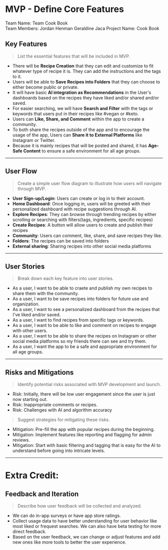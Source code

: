 # MVP \- Define Core Features

Team Name: Team Cook Book   
Team Members: Jordan Henman Geraldine Jaca
Project Name: Cook Book

## Key Features

> List the essential features that will be included in MVP.  

- There will be **Recipe Creation** that they can edit and customize to fit whatever type of recipe it is. They can add the instructions and the tags to it.
- Users will be able to **Save Recipes into Folders** that they can choose to either become public or private.
- It will have basic **AI integration as Recommendations** in the User's dashboards based on the recipes they have liked and/or shared and/or saved.
- For easier searching, we will have **Search and Filter** with the tags or keywords that users put in their recipes like #vegan or #keto.
- Users can **Like, Share, and Comment** within the app to create a community.
- To both share the recipes outside of the app and to encourage the usage of the app, Users can **Share it to External Platforms** like Instagram or Twitter.
- Because it is mainly recipes that will be posted and shared, it has **Age-Safe Content** to ensure a safe environment for all age groups.

***

## User Flow

> Create a simple user flow diagram to illustrate how users will navigate through MVP.

- **User Sign-up/Login**: Users can create or log in to their account.
- **Home Dashboard**: Once logging in, users will be greeted with their personalized dashboard with recipe suggestions through AI.
- **Explore Recipes**: They can browse through trending recipes by either scrolling or searching with filters(tags, ingredients, specific recipes)
- **Create Recipes**: A button will allow users to create and publish their recipes
- **Community**: Users can comment, like, share, and save recipes they like.
- **Folders**: The recipes can be saved into folders
- **External sharing**: Sharing recipes into other social media platforms

 ***

## User Stories

> Break down each key feature into user stories.
- As a user, I want to be able to craete and publish my own recipes to share them with the community.
- As a user, I want to be save recipes into folders for future use and organization.
- As a user, I want to see a personalized dashboard from the recipes that I've liked and/or saved.
- As a user, I want to find recipes from specific tags or keywords.
- As a user, I want to be able to like and comment on recipes to engage with other users.
- As a user, I want to be able to share the recipes on Instagram or other social media platforms so my friends there can see and try them.
- As a user, I want the app to be a safe and appropriate environment for all age groups.

***

## Risks and Mitigations

> Identify potential risks associated with MVP development and launch.
- Risk: Initially, there will be low user engagement since the user is just now starting out.
- Risk: Inappropriate comments or recipes.
- Risk: Challenges with AI and algorithm accuracy

> Suggest strategies for mitigating these risks.
- Mitigation: Pre-fill the app with popular recipes during the beginning.
- Mitigation: Implement features like reporting and flagging for admin reviews.
- Mitigation: Start with basic filtering and tagging that is easy for the AI to understand before going into intricate levels.

*** 

# Extra Credit:

## Feedback and Iteration

> Describe how user feedback will be collected and analyzed.
- We can do in-app surveys or have app store ratings.
- Collect usage data to have better understanding for user behavior like most liked or frequest searches. We can also have beta testing for more direct feedback.
- Based on the user feedback, we can change or adjust features and add new ones like more tools to better the user experience.
